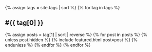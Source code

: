 ---
---

<section class="tag-list">
{% assign tags = site.tags | sort %}
{% for tag in tags %}
  <h1 id="{{ tag[0] | replace: ' ', '-' }}">#{{ tag[0] }}</h1>

  {% assign posts = tag[1] | sort | reverse %}
  {% for post in posts %}
    {% unless post.hidden %}
      {% include featured.html post=post %}
    {% endunless %}
  {% endfor %}
{% endfor %}
</section>

